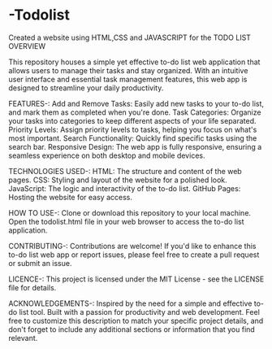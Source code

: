 # -Todolist
Created a website using HTML,CSS and JAVASCRIPT for the TODO LIST 
OVERVIEW

This repository houses a simple yet effective to-do list web application that allows users to manage their tasks and stay organized. With an intuitive user interface and essential task management features, this web app is designed to streamline your daily productivity.

FEATURES-:
Add and Remove Tasks: Easily add new tasks to your to-do list, and mark them as completed when you're done.
Task Categories: Organize your tasks into categories to keep different aspects of your life separated.
Priority Levels: Assign priority levels to tasks, helping you focus on what's most important.
Search Functionality: Quickly find specific tasks using the search bar.
Responsive Design: The web app is fully responsive, ensuring a seamless experience on both desktop and mobile devices.

TECHNOLOGIES USED-:
HTML: The structure and content of the web pages.
CSS: Styling and layout of the website for a polished look.
JavaScript: The logic and interactivity of the to-do list.
GitHub Pages: Hosting the website for easy access.

HOW TO USE-:
Clone or download this repository to your local machine.
Open the todolist.html file in your web browser to access the to-do list application.

CONTRIBUTING-:
Contributions are welcome! If you'd like to enhance this to-do list web app or report issues, please feel free to create a pull request or submit an issue.

LICENCE-:
This project is licensed under the MIT License - see the LICENSE file for details.

ACKNOWLEDGEMENTS-:
Inspired by the need for a simple and effective to-do list tool.
Built with a passion for productivity and web development.
Feel free to customize this description to match your specific project details, and don't forget to include any additional sections or information that you find relevant.
